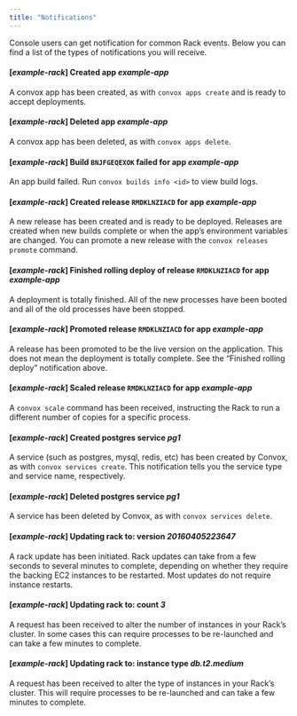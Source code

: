 ```yaml
---
title: "Notifications"
---
```


Console users can get notification for common Rack events. Below you can find a list of the types of notifications you will receive.

#### [*example-rack*] Created app *example-app*

A convox app has been created, as with `convox apps create` and is ready to accept deployments.

#### [*example-rack*] Deleted app *example-app*

A convox app has been deleted, as with `convox apps delete`.

#### [*example-rack*] Build `BNJFGEQEXOK` failed for app *example-app*

An app build failed. Run `convox builds info <id>` to view build logs.

#### [*example-rack*] Created release `RMDKLNZIACD` for app *example-app*

A new release has been created and is ready to be deployed. Releases are created when new builds complete or when the app’s environment variables are changed. You can promote a new release with the `convox releases promote` command.

#### [*example-rack*] Finished rolling deploy of release `RMDKLNZIACD` for app *example-app*

A deployment is totally finished. All of the new processes have been booted and all of the old processes have been stopped.

#### [*example-rack*] Promoted release `RMDKLNZIACD` for app *example-app*

A release has been promoted to be the live version on the application. This does not mean the deployment is totally complete. See the “Finished rolling deploy” notification above.

#### [*example-rack*] Scaled release `RMDKLNZIACD` for app *example-app*

A `convox scale` command has been received, instructing the Rack to run a different number of copies for a specific process.

#### [*example-rack*] Created postgres service *pg1*

A service (such as postgres, mysql, redis, etc) has been created by Convox, as with `convox services create`. This notification tells you the service type and service name, respectively.

#### [*example-rack*] Deleted postgres service *pg1*

A service has been deleted by Convox, as with `convox services delete`.

#### [*example-rack*] Updating rack to: version *20160405223647*

A rack update has been initiated. Rack updates can take from a few seconds to several minutes to complete, depending on whether they require the backing EC2 instances to be restarted. Most updates do not require instance restarts.

#### [*example-rack*] Updating rack to: count *3*

A request has been received to alter the number of instances in your Rack’s cluster. In some cases this can require processes to be re-launched and can take a few minutes to complete.

#### [*example-rack*] Updating rack to: instance type *db.t2.medium*

A request has been received to alter the type of instances in your Rack’s cluster. This will require processes to be re-launched and can take a few minutes to complete.

